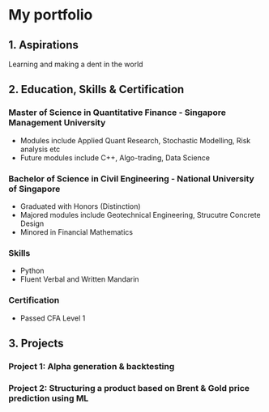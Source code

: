 # My portfolio
## 1. Aspirations
Learning and making a dent in the world

## 2. Education, Skills & Certification
### Master of Science in Quantitative Finance - Singapore Management University
- Modules include Applied Quant Research, Stochastic Modelling, Risk analysis etc
- Future modules include C++, Algo-trading, Data Science
  
### Bachelor of Science in Civil Engineering - National University of Singapore
- Graduated with Honors (Distinction)
- Majored modules include Geotechnical Engineering, Strucutre Concrete Design
- Minored in Financial Mathematics
  
### Skills
- Python
- Fluent Verbal and Written Mandarin

### Certification
- Passed CFA Level 1

## 3. Projects
### Project 1: Alpha generation & backtesting

### Project 2: Structuring a product based on Brent & Gold price prediction using ML
